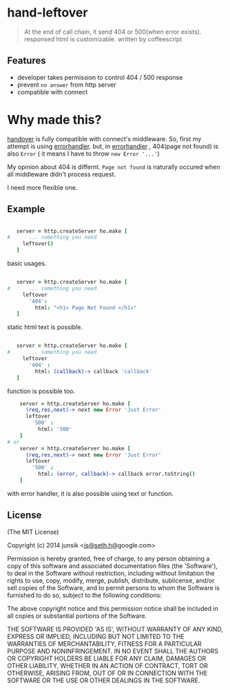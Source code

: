 # hand-leftover

> At the end of call chain, it send 404 or 500(when error exists).
> responsed html is customizable.
> written by coffeescript

## Features

* developer takes permission to control 404 / 500 response
* prevent `no answer` from http server 
* compatible with connect


# Why made this?

[handover][ho] is fully compatible with connect's middleware.
So, first my attempt is using [errorhandler][eh].
but, in [errorhandler][eh] , 404(page not found) is also `Error` ( it means I have to throw `new Error '...'`)

[ho]: https://www.npmjs.org/package/handover
[eh]: https://www.npmjs.org/package/errorhandler

My opinion about 404 is differnt.
`Page not found` is naturally occured when all middleware didn't process request.

I need more flexible one.


## Example

 ```coffee 

    server = http.createServer ho.make [
#      ... something you need
      leftover()
    ]
 

 ```
basic usages.

 ```coffee 

    server = http.createServer ho.make [
#      ... something you need
      leftover
        '404':
          html: "<h1> Page Not Found </h1>"
    ]

 ```
static html text is possible.


 ```coffee  

    server = http.createServer ho.make [
#      ... something you need
      leftover
        '404' :
          html: (callback)-> callback 'callback'
    ]

 ```
function is possible too.

```coffee
    server = http.createServer ho.make [
      (req,res,next)-> next new Error 'Just Error' 
      leftover
        '500' :
          html: '500'
    ] 
# or 
    server = http.createServer ho.make [
      (req,res,next)-> next new Error 'Just Error' 
      leftover
        '500' :
          html: (error, callback)-> callback error.toString()
    ]

```

with error handler, it is also possible using text or function.




## License

(The MIT License)

Copyright (c) 2014 junsik &lt;js@seth.h@google.com&gt;

Permission is hereby granted, free of charge, to any person obtaining
a copy of this software and associated documentation files (the
'Software'), to deal in the Software without restriction, including
without limitation the rights to use, copy, modify, merge, publish,
distribute, sublicense, and/or sell copies of the Software, and to
permit persons to whom the Software is furnished to do so, subject to
the following conditions:

The above copyright notice and this permission notice shall be
included in all copies or substantial portions of the Software.

THE SOFTWARE IS PROVIDED 'AS IS', WITHOUT WARRANTY OF ANY KIND,
EXPRESS OR IMPLIED, INCLUDING BUT NOT LIMITED TO THE WARRANTIES OF
MERCHANTABILITY, FITNESS FOR A PARTICULAR PURPOSE AND NONINFRINGEMENT.
IN NO EVENT SHALL THE AUTHORS OR COPYRIGHT HOLDERS BE LIABLE FOR ANY
CLAIM, DAMAGES OR OTHER LIABILITY, WHETHER IN AN ACTION OF CONTRACT,
TORT OR OTHERWISE, ARISING FROM, OUT OF OR IN CONNECTION WITH THE
SOFTWARE OR THE USE OR OTHER DEALINGS IN THE SOFTWARE.

 